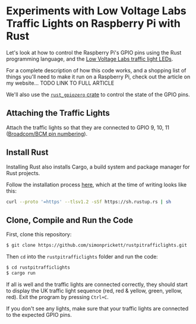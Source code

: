 # Experiments with Low Voltage Labs Traffic Lights on Raspberry Pi with Rust

Let's look at how to control the Raspberry Pi's GPIO pins using the Rust programming language, and the [Low Voltage Labs traffic light LEDs](https://lowvoltagelabs.com/products/pi-traffic/).

For a complete description of how this code works, and a shopping list of things you'll need to make it run on a Raspberry Pi, check out the article on my website... TODO LINK TO FULL ARTICLE

We'll also use the [`rust_gpiozero` crate](https://crates.io/crates/rust_gpiozero) to control the state of the GPIO pins.

## Attaching the Traffic Lights

Attach the traffic lights so that they are connected to GPIO 9, 10, 11 ([Broadcom/BCM pin numbering](https://pinout.xyz/)).

## Install Rust

Installing Rust also installs Cargo, a build system and package manager for Rust projects.

Follow the installation process [here](https://www.rust-lang.org/tools/install), which at the time of writing looks like this:

```bash
curl --proto '=https' --tlsv1.2 -sSf https://sh.rustup.rs | sh
```

## Clone, Compile and Run the Code

First, clone this repository:

```bash
$ git clone https://github.com/simonprickett/rustpitrafficlights.git
```

Then `cd` into the `rustpitrafficlights` folder and run the code:

```bash
$ cd rustpitrafficlights
$ cargo run
```

If all is well and the traffic lights are connected correctly, they should start to display the UK traffic light sequence (red, red & yellow, green, yellow, red).  Exit the program by pressing `Ctrl+C`.

If you don't see any lights, make sure that your traffic lights are connected to the expected GPIO pins.
